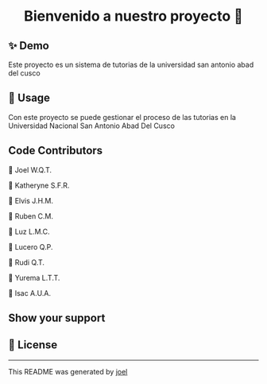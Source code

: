 <h1 align="center">Bienvenido a nuestro proyecto 👋</h1>

<!-- 
> CLI that generates beautiful README.md  -->
## ✨ Demo


Este proyecto es un sistema de tutorias de la universidad san antonio abad del cusco



## 🚀 Usage

Con este proyecto se puede gestionar el proceso de las tutorias en la Universidad Nacional San Antonio Abad Del Cusco


## Code Contributors
👤 Joel W.Q.T. 

👤 Katheryne S.F.R.

👤  Elvis J.H.M.

👤  Ruben C.M.

👤  Luz L.M.C.

👤 Lucero Q.P.

👤  Rudi Q.T.

👤 Yurema L.T.T.

👤 Isac A.U.A.


## Show your support



## 📝 License



---

This README was generated by [joel](https://github.com/joelinfo19)
